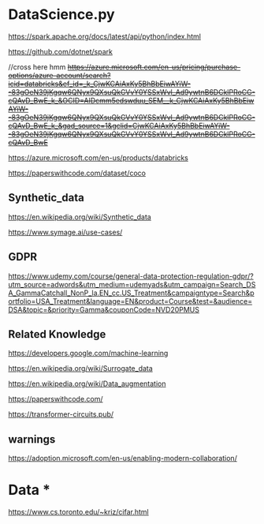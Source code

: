 # DataScience.py

https://spark.apache.org/docs/latest/api/python/index.html

https://github.com/dotnet/spark


//cross here hmm
~~https://azure.microsoft.com/en-us/pricing/purchase-options/azure-account/search?icid=databricks&ef_id=_k_CjwKCAiAxKy5BhBbEiwAYiW--83gOeN39jKgqw6QNyx9QXsuQkGVvY0YSSxWvl_Ad9ywtnB6DCklPRoCG-cQAvD_BwE_k_&OCID=AIDcmm5edswduu_SEM__k_CjwKCAiAxKy5BhBbEiwAYiW--83gOeN39jKgqw6QNyx9QXsuQkGVvY0YSSxWvl_Ad9ywtnB6DCklPRoCG-cQAvD_BwE_k_&gad_source=1&gclid=CjwKCAiAxKy5BhBbEiwAYiW--83gOeN39jKgqw6QNyx9QXsuQkGVvY0YSSxWvl_Ad9ywtnB6DCklPRoCG-cQAvD_BwE~~

https://azure.microsoft.com/en-us/products/databricks

https://paperswithcode.com/dataset/coco

## Synthetic_data

https://en.wikipedia.org/wiki/Synthetic_data

https://www.symage.ai/use-cases/

## GDPR

https://www.udemy.com/course/general-data-protection-regulation-gdpr/?utm_source=adwords&utm_medium=udemyads&utm_campaign=Search_DSA_GammaCatchall_NonP_la.EN_cc.US_Treatment&campaigntype=Search&portfolio=USA_Treatment&language=EN&product=Course&test=&audience=DSA&topic=&priority=Gamma&couponCode=NVD20PMUS

## Related Knowledge

https://developers.google.com/machine-learning

https://en.wikipedia.org/wiki/Surrogate_data

https://en.wikipedia.org/wiki/Data_augmentation

https://paperswithcode.com/

https://transformer-circuits.pub/

## warnings

https://adoption.microsoft.com/en-us/enabling-modern-collaboration/

# Data *

https://www.cs.toronto.edu/~kriz/cifar.html
